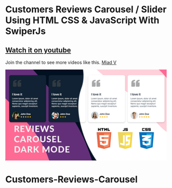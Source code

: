 # Customers Reviews Carousel / Slider Using HTML CSS & JavaScript With SwiperJs

## [Watch it on youtube](https://youtu.be/gD1dLiCUcO4)

Join the channel to see more videos like this. [Miad V](https://www.youtube.com/c/MiadVosoughi)

![](/preview.png)
# Customers-Reviews-Carousel
